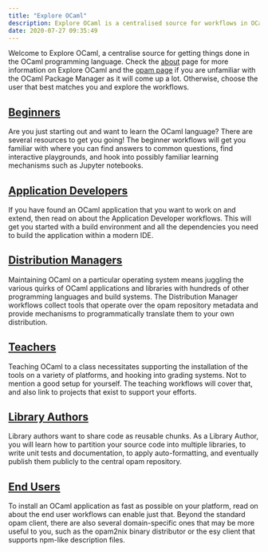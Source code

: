 ```yaml
---
title: "Explore OCaml"
description: Explore OCaml is a centralised source for workflows in OCaml categorised by user, tools and libraries with rich linking to external sources of information.
date: 2020-07-27 09:35:49
---
```


<div class="container">
    <p>Welcome to Explore OCaml, a centralise source for getting things done in the OCaml programming language. Check the <a href="/pages/about">about</a> page for more information on Explore OCaml and the <a href="/pages/opam">opam page</a> if you are unfamiliar with the OCaml Package Manager as it will come up a lot. Otherwise, choose the user that best matches you and explore the workflows.</p>
    <div class="row">
      <section class="span4 condensed">
        <h1 class="ruled"><a href="/users/beginner">Beginners</a></h1>
        <p>Are you just starting out and want to learn the OCaml language? There are several resources to get you going! The beginner workflows will get you familiar with where you can find answers to common questions, find interactive playgrounds, and hook into possibly familiar learning mechanisms such as Jupyter notebooks.</p>
      </section>
      <section class="span4 condensed">
         <h1 class="ruled"><a href="/users/application-developers">Application Developers</a></h1>
        <p> If you have found an OCaml application that you want to work on and extend, then read on about the Application Developer workflows. This will get you started with a build environment and all the dependencies you need to build the application within a modern IDE.</p>
      </section>
      <section class="span4 condensed">
        <h1 class="ruled"><a href="/users/distribution-manager">Distribution Managers</a></h1>
        <p>Maintaining OCaml on a particular operating system means juggling the various quirks of OCaml applications and libraries with hundreds of other programming languages and build systems. The Distribution Manager workflows collect tools that operate over the opam repository metadata and provide mechanisms to programmatically translate them to your own distribution.</p>
      </section>
    </div>
     <div class="row">
      <section class="span4 condensed">
        <h1 class="ruled"><a href="/users/teacher">Teachers</a></h1>
        <p>Teaching OCaml to a class necessitates supporting the installation of the tools on a variety of platforms, and hooking into grading systems. Not to mention a good setup for yourself. The teaching workflows will cover that, and also link to projects that exist to support your efforts.</p>
      </section>
      <section class="span4 condensed">
        <h1 class="ruled"><a href="/users/library-author">Library Authors</a></h1>
        <p>Library authors want to share code as reusable chunks. As a Library Author, you will learn how to partition your source code into multiple libraries, to write unit tests and documentation, to apply auto-formatting, and eventually publish them publicly to the central opam repository.</p>
      </section>
      <section class="span4 condensed">
        <h1 class="ruled"><a href="/users/end-user">End Users</a></h1>
        <p> To install an OCaml application as fast as possible on your platform, read on about the end user workflows can enable just that. Beyond the standard opam client, there are also several domain-specific ones that may be more useful to you, such as the opam2nix binary distributor or the esy client that supports npm-like description files.</p>
      </section>
    </div>
  </div>

